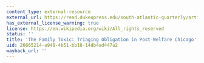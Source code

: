 ```yaml
---
content_type: external-resource
external_url: https://read.dukeupress.edu/south-atlantic-quarterly/article/115/1/9/3748/The-Family-Toxic-Triaging-Obligation-in-Post
has_external_license_warning: true
license: https://en.wikipedia.org/wiki/All_rights_reserved
status: ''
title: 'The Family Toxic: Triaging Obligation in Post-Welfare Chicago'
uid: 26665214-a948-4b51-bb18-14db4ad447a2
wayback_url: ''
---
```

